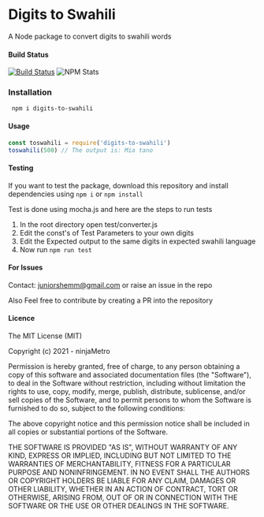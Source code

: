 # Digits to Swahili

A Node package to convert digits to swahili words

#### Build Status
[![Build Status](https://travis-ci.com/ninjaMetro/digits-to-swahili.svg?branch=main)](https://travis-ci.com/ninjaMetro/digits-to-swahili)   ![NPM Stats](https://img.shields.io/npm/dt/digits-to-swahili)


### Installation

` npm i digits-to-swahili`

#### Usage

```js
const toswahili = require('digits-to-swahili')
toswahili(500) // The output is: Mia tano
```

#### Testing

If you want to test the package, download this repository and install dependencies using `npm i` or `npm install` 

Test is done using mocha.js and here are the steps to run tests

1. In the root directory open test/converter.js
2. Edit the const's of Test Parameters to your own digits
3. Edit the Expected output to the same digits in expected swahili language
4. Now run `npm run test`


#### For Issues

Contact: juniorshemm@gmail.com or raise an issue in the repo

Also Feel free to contribute by creating a PR into the repository


#### Licence
The MIT License (MIT)

Copyright (c) 2021 - ninjaMetro

Permission is hereby granted, free of charge, to any person obtaining a copy of
this software and associated documentation files (the "Software"), to deal in
the Software without restriction, including without limitation the rights to
use, copy, modify, merge, publish, distribute, sublicense, and/or sell copies of
the Software, and to permit persons to whom the Software is furnished to do so,
subject to the following conditions:

The above copyright notice and this permission notice shall be included in all
copies or substantial portions of the Software.

THE SOFTWARE IS PROVIDED "AS IS", WITHOUT WARRANTY OF ANY KIND, EXPRESS OR
IMPLIED, INCLUDING BUT NOT LIMITED TO THE WARRANTIES OF MERCHANTABILITY, FITNESS
FOR A PARTICULAR PURPOSE AND NONINFRINGEMENT. IN NO EVENT SHALL THE AUTHORS OR
COPYRIGHT HOLDERS BE LIABLE FOR ANY CLAIM, DAMAGES OR OTHER LIABILITY, WHETHER
IN AN ACTION OF CONTRACT, TORT OR OTHERWISE, ARISING FROM, OUT OF OR IN
CONNECTION WITH THE SOFTWARE OR THE USE OR OTHER DEALINGS IN THE SOFTWARE.






